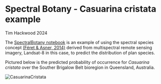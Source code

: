 # Spectral Botany - Casuarina cristata example
Tim Hackwood 2024

The [SpectralBotany notebook](https://github.com/t-hackwood/SpectralBotany/blob/main/notebooks/SpectralBotany.ipynb) is an example of using the spectral species concept [(Féret & Asner, 2014)](https://esajournals.onlinelibrary.wiley.com/doi/pdf/10.1890/13-1824.1)
derived from multispectral remote sensing imagery, Landsat-8 in this case, to predict the distribution of plan species.

Pictured below is the predicted probability of occurrence for *Casuarina cristata* over the Souther Brigalow Belt bioregion in Queensland, Australia.

![CasuarinaCristata](https://github.com/t-hackwood/SpectralBotany/blob/7d4faa5ec35538c31d305f2d03278f6e0a473753/data/CasuarinaCristataPredicted.png)
